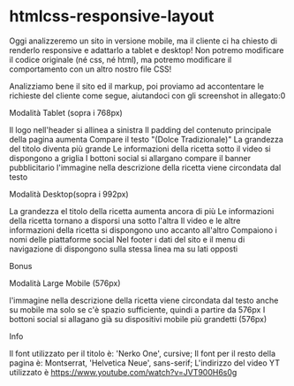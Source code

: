 htmlcss-responsive-layout
===
Oggi analizzeremo un sito in versione mobile, ma il cliente ci ha chiesto di renderlo responsive e adattarlo a tablet e desktop!
Non potremo modificare il codice originale (né css, né html), ma potremo modificare il comportamento con un altro nostro file CSS!

Analizziamo bene il sito ed il markup, poi proviamo ad accontentare le richieste del cliente come segue, aiutandoci con gli screenshot in allegato:0

Modalità Tablet (sopra i 768px)

Il logo nell'header si allinea a sinistra
Il padding del contenuto principale della pagina aumenta
Compare il testo "(Dolce Tradizionale)"
La grandezza del titolo diventa più grande
Le informazioni della ricetta sotto il video si dispongono a griglia
I bottoni social si allargano
compare il banner pubblicitario
l'immagine nella descrizione della ricetta viene circondata dal testo

Modalità Desktop(sopra i 992px)

La grandezza el titolo della ricetta aumenta ancora di più
Le informazioni della ricetta tornano a disporsi una sotto l'altra
Il video e le altre informazioni della ricetta si dispongono uno accanto all'altro
Compaiono i nomi delle piattaforme social
Nel footer i dati del sito e il menu di navigazione di dispongono sulla stessa linea ma su lati opposti

   Bonus

Modalità Large Mobile (576px)

l'immagine nella descrizione della ricetta viene circondata dal testo anche su mobile ma solo se c'è spazio sufficiente, quindi a partire da 576px
I bottoni social si allagano già su dispositivi mobile più grandetti (576px)

Info

Il font utilizzato per il titolo è: 'Nerko One', cursive;
Il font per il resto della pagina è: Montserrat, 'Helvetica Neue', sans-serif;
L'indirizzo del video YT utilizzato è https://www.youtube.com/watch?v=JVT900H6s0g
